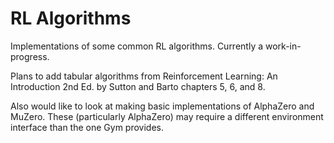 # RL Algorithms

Implementations of some common RL algorithms. Currently a work-in-progress.

Plans to add tabular algorithms from Reinforcement Learning: An Introduction 2nd
Ed. by Sutton and Barto chapters 5, 6, and 8.

Also would like to look at making basic implementations of AlphaZero and MuZero.
These (particularly AlphaZero) may require a different environment interface
than the one Gym provides.

